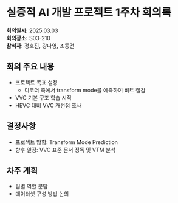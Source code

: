 # 실증적 AI 개발 프로젝트 1주차 회의록

**회의일시:** 2025.03.03  
**회의장소:** S03-210  
**참석자:** 정호진, 강다영, 조동건

## 회의 주요 내용

- 프로젝트 목표 설정
  - 디코더 측에서 transform mode를 예측하여 비트 절감
- VVC 기본 구조 학습 시작
- HEVC 대비 VVC 개선점 조사

## 결정사항

- 프로젝트 방향: Transform Mode Prediction
- 향후 일정: VVC 표준 문서 정독 및 VTM 분석

## 차주 계획

- 팀별 역할 분담
- 데이터셋 구성 방법 논의
